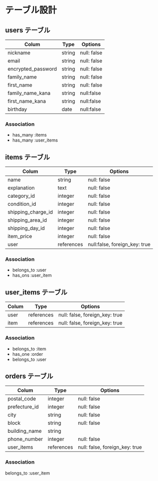 # テーブル設計

## users テーブル

| Colum               | Type   | Options     |
| ------------------- | ------ | ----------- |
| nickname            | string | null: false |
| email               | string | null: false |
| encrypted_password  | string | null: false |
| family_name         | string | null: false |
| first_name          | string | null: false |
| family_name_kana    | string | null:false  |
| first_name_kana     | string | null:false  |
| birthday            | date   | null:false  |

### Association
- has_many :items
- has_many :user_items

## items テーブル

| Colum              | Type       | Options                       |
| ------------------ | ---------- | ----------------------------- |
| name               | string     | null: false                   |
| explanation        | text       | null: false                   |
| category_id        | integer    | null: false                   |
| condition_id       | integer    | null: false                   |
| shipping_charge_id | integer    | null: false                   |
| shipping_area_id   | integer    | null: false                   |
| shipping_day_id    | integer    | null: false                   |
| item_price      | integer    | null: false                   |
| user               | references | null:false, foreign_key: true |

### Association
- belongs_to :user
- has_ons :user_item

## user_items テーブル

| Colum     | Type       | Options                        |
| --------- | ---------- | ------------------------------ |
| user      | references | null: false, foreign_key: true |
| item   | references | null: false, foreign_key: true |

### Association
- belongs_to :item
- has_one :order
- belongs_to :user

## orders テーブル 

| Colum         | Type       | Options                        |
| ------------- | ---------- | ------------------------------ |
| postal_code   | integer    | null: false                    |
| prefecture_id | integer    | null: false                    |
| city          | string     | null: false                    |
| block         | string     | null: false                    |
| building_name | string     |                                |
| phone_number  | integer    | null: false                    |
| user_items       | references | null: false, foreign_key: true |

### Association
belongs_to :user_item



